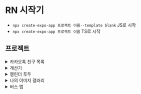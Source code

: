 # RN 시작기

- `npx create-expo-app 프로젝트 이름--template blank` JS로 시작
- `npx create-expo-app 프로젝트 이름` TS로 시작

## 프로젝트

<details>
<summary>카카오톡 친구 목록</summary>
<div markdown="1">
<img src="https://github.com/user-attachments/assets/e6079446-f05c-4caf-957d-610eaab35d4b"  width="200" height="400"/>

### 노치 영역

- 아이폰 X부터 생긴 화면 상하단의 영역을 노치라 부르며, 노치 영역 부터 렌더링
- 대처 방법
  1. 최상단 컴포넌트를 SafeAreaView 사용(안드로이드,아이폰)
  2. 라이브러리 사용()
     - `react-native-iphone-x-helper`(2022년 11월 부터 아카이빙 됨)
     - 대체 라이브러리 : `react-native-safe-area-context`

### 아이콘

- https://icons.expo.fyi/Index

### ScrollView vs FlatList

- ScrollView 역할 : 데이터가 단순히 화면에 벗어났을 때 스크롤을 생성해서 스와이프를 통해 벗어난 부분을 보여줄 수 있게 해주는데에 목적이 있음. 따라서 데이터의 양이 많지 않고 고정적일 때 사용(그러므로 friendList에 사용하기엔 적절하지 않음)
- FlatList : 한 번에 모든 데이터 대신에 화면에 보여지는 부분만을 렌더링 하기 때문에 스크롤 뷰에 비해 압도적인 성능을 보여줌.

### 스타일

- inline : 만약 서비스가 커지면 inline은 최적화 측면에서는 좋지 않음. 이유는 렌더링 될 때마다 새로운 object가 할당되기 때문
- StyleSheet : 어떤 스타일인지 또 한번 들어가봐야 하는 단점 있음
- Styled Component : 네이밍을 직접할 수 있으므로 StyleSheet보다 직관적

</div>
</details>

<details>
<summary>계산기</summary>
<div markdown="2">

### UI

- 직관적이게 하기 위해 flex로 행을 나눈 뒤, 위에서 아래로 UI 그리기
- 7 ~ 9, 4 ~ 6, 1 ~ 3 부분은 같은 로직이라 배열 생성 후 map함수로 로직단축

### TextView 글자 수에 따라 글자 크기 줄이기

- `adjustsFontSizeToFit` 사용,
- `numberOfLines` 속성 이용해 한 줄로
- `minimumFontScale` 이용해 최소 크기 지정

### UI와 로직 분리

- custom hook으로 UI와 로직 분리

</div>
</details>

<details>
<summary>캘린더 투두</summary>
<div markdown="3">

### UI

> - 배경 이미지를 전체적으로 먹이고 싶어 SafeAreaView가 아닌 그냥 View로 했고, FlastList에 statusBar의 높이 값 만큼 paddingTop을 주고 싶은 상황

1. react-native-iphont-x-helper 라이브러리를 이용해 statuBarHeight값을 구해 paddingTop에 주려고 했지만 더 이상은 사용하지 않는 라이브러리이며 테스트 기계가 iphone 15 pro라 height값이 정확하지 않았음
2. react-native-safe-area-context 라이브러리에 있는 ueSafeAreaInsets() 훅을 이용해 사용하려 했지만 SafeAreaProvider보다 먼저 선언이 되어 오류 발생

```js
export default function App() {
  const insets = useSafeAreaInsets()
  console.log(insets)
  ....
  return(
    <SafeAreaProvider>
     기존 코드 ...
    </SafeAreaProvider>
  )
}

```

3. SafeAreProvider 안에서 SafeAreaInsetsContext.Consumer를 이용해 구현

```js
<SafeAreaInsetsContext.Consumer>
  {(insets) => {
    console.log(insets); // {"bottom": 34, "left": 0, "right": 0, "top": 59}
    return (
      <FlatList
        contentContainerStyle={{ paddingTop: insets.top }}
        keyExtractor={(_, index) => `column-${index}`}
        data={columns}
        renderItem={renderItem}
        numColumns={7}
        ListHeaderComponent={ListHeaderComponent}
      />
    );
  }}
</SafeAreaInsetsContext.Consumer>
```

> - TextInput이 하단에 위치하는데 keyboard가 올라오면서 TextInput이 덮여지는 형상

1. KeyboardAvoidingView로 해결
2. keybord가 올라온 후 날짜를 누르면 키보드가 내려가지만 여백을 누르면 내려가지지 않아 최상단 컴포넌트를 Pressable로 수정 후 누르면 이벤트를 삭제하는 방식으로 수정

</div>
</details>

<details>
<summary>나의 이미지 갤러리</summary>
<div markdown="4">

### 내장 갤러리

- `expo-image-picker`를 이용한 갤러리

</div>
</details>

<details>
<summary>버스 앱</summary>
<div markdown="5">

### 버스 앱

- FlatList VS SectionList

  - SectionList는 sections라는 prop을 받아야함, FlatList는 그냥 data를 받으면 됨.
  - SectionList는 renderSectionHeader를 prop으로 받음, FlatList는 ListHeaderComponent를 받음

- </div>
  </details>
